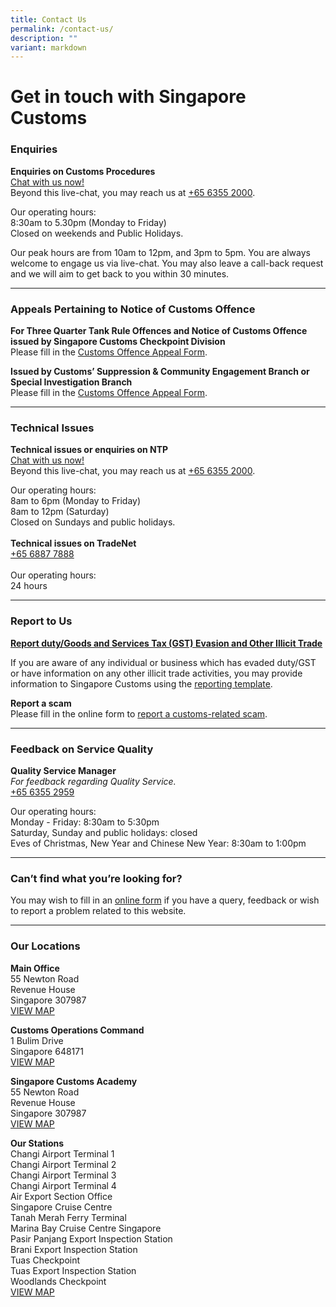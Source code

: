 ```yaml
---
title: Contact Us
permalink: /contact-us/
description: ""
variant: markdown
---
```

<h1>Get in touch with Singapore Customs</h1>
<h3>Enquiries</h3>
<p><strong>Enquiries on Customs Procedures</strong> 
<br><a href="https://go.gov.sg/customs-live-chat" rel="noopener noreferrer nofollow" target="_blank">Chat with us now!</a>
<br>Beyond this live-chat, you may reach us at <a href="tel:+6563552000" rel="noopener noreferrer nofollow" target="_blank">+65 6355 2000</a>.
<br>
</p>
<p>Our operating hours:
<br>8:30am to 5.30pm (Monday to Friday)
<br>Closed on weekends and Public Holidays.</p>
<p>Our peak hours are from 10am to 12pm, and 3pm to 5pm. You are always welcome
to engage us via live-chat. You may also leave a call-back request and
we will aim to get back to you within 30 minutes.
<br>
</p>
<hr>
<h3>Appeals Pertaining to Notice of Customs Offence <br></h3>
<p><strong>For Three Quarter Tank Rule Offences and Notice of Customs Offence issued by Singapore Customs Checkpoint Division</strong> 
<br>Please fill in the <a href="https://form.gov.sg/66ce980d21805ae7af787ff7" rel="noopener noreferrer nofollow" target="_blank">Customs Offence Appeal Form</a>.
<br>
</p>
<p><strong>Issued by Customs’ Suppression &amp; Community Engagement Branch or Special Investigation Branch</strong>
<br>Please fill in the <a href="https://form.gov.sg/66ce980d21805ae7af787ff7" rel="noopener noreferrer nofollow" target="_blank">Customs Offence Appeal Form</a>.
<br>
</p>
<hr>
<h3>Technical Issues<br></h3>
<p><strong>Technical issues or enquiries on NTP</strong>
<br><a href="https://go.gov.sg/customs-live-chat" rel="noopener noreferrer nofollow" target="_blank">Chat with us now!</a>
<br>Beyond this live-chat, you may reach us at <a href="tel:+6563552000" rel="noopener noreferrer nofollow" target="_blank">+65 6355 2000</a>.</p>
<p>Our operating hours:
<br>8am to 6pm (Monday to Friday)
<br>8am to 12pm (Saturday)
<br>Closed on Sundays and public holidays.
<br>
<br><strong>Technical issues on TradeNet</strong>
<br><a href="tel:+6568877888" rel="noopener noreferrer nofollow" target="_blank">+65 6887 7888</a> 
<br>
<br>Our operating hours:
<br>24 hours</p>
<hr>
<h3>Report to Us<br></h3>
<p><strong><a href="https://www.customs.gov.sg/news-and-media/advisories/permalink/" rel="noopener noreferrer nofollow" target="_blank">Report duty/Goods and Services Tax (GST) Evasion and Other Illicit Trade</a></strong>
<br>
</p>
<p>If you are aware of any individual or business which has evaded duty/GST
or have information on any other illicit trade activities, you may provide
information to Singapore Customs using the <a href="https://go.gov.sg/reportcustomsoffence" rel="noopener noreferrer nofollow" target="_blank">reporting template</a>.</p>
<p><strong>Report a scam</strong>
<br>Please fill in the online form to <a href="https://go.gov.sg/report-customs-scam" rel="noopener noreferrer nofollow" target="_blank">report a customs-related scam</a>.
<br>
</p>
<hr>
<h3>Feedback on Service Quality<br></h3>
<p><strong>Quality Service Manager</strong>
<br><em>For feedback regarding Quality Service.</em>
<br><a href="tel:+6563552959" rel="noopener noreferrer nofollow" target="_blank">+65 6355 2959</a>
</p>
<p>Our operating hours:
<br>Monday - Friday: 8:30am to 5:30pm
<br>Saturday, Sunday and public holidays: closed
<br>Eves of Christmas, New Year and Chinese New Year: 8:30am to 1:00pm
<br>
</p>
<hr>
<h3>Can’t find what you’re looking for?<br></h3>
<p>You may wish to fill in an <a href="https://www.customs.gov.sg/feedback/" rel="noopener noreferrer nofollow" target="_blank">online form</a> if you have
a query, feedback or wish to report a problem related to this website.
<br>
</p>
<hr>
<h3>Our Locations <br></h3>
<p><strong>Main Office</strong>
<br>55 Newton Road
<br>Revenue House
<br>Singapore 307987
<br><a href="https://www.google.com/maps/place/Singapore+Customs/@1.2902028,103.7759468,13z/data=!4m5!3m4!1s0x31da19e7aaf7447d:0xba6a0d457d4d2d28!8m2!3d1.3194233!4d103.8418284" rel="noopener noreferrer nofollow" target="_blank">VIEW MAP</a>
</p>
<p><strong>Customs Operations Command</strong>
<br>1 Bulim Drive
<br>Singapore 648171
<br><a href="https://www.google.com/maps/place/Customs+Operations+Command/@1.3542604,103.6985735,17z/data=!3m1!4b1!4m5!3m4!1s0x31da0fe38d43e355:0x722e37586657a61a!8m2!3d1.3542604!4d103.7007622?shorturl=1" rel="noopener noreferrer nofollow" target="_blank">VIEW MAP</a>
</p>
<p><strong>Singapore Customs Academy</strong>
<br>55 Newton Road
<br>Revenue House
<br>Singapore 307987
<br><a href="https://www.google.com/maps?q=55+Newton+Road+Revenue+House+Singapore+307987" rel="noopener noreferrer nofollow" target="_blank">VIEW MAP</a>
</p>
<p><strong>Our Stations</strong>
<br>Changi Airport Terminal 1
<br>Changi Airport Terminal 2
<br>Changi Airport Terminal 3
<br>Changi Airport Terminal 4
<br>Air Export Section Office
<br>Singapore Cruise Centre
<br>Tanah Merah Ferry Terminal
<br>Marina Bay Cruise Centre Singapore
<br>Pasir Panjang Export Inspection Station
<br>Brani Export Inspection Station
<br>Tuas Checkpoint
<br>Tuas Export Inspection Station
<br>Woodlands Checkpoint
<br><a href="https://www.google.com/maps?q=Changi+Airport+Terminal+1+Changi+Airport+Terminal+2+Changi+Airport+Terminal+3+Changi+Airport+Terminal+4+Air+Export+Section+Office+Singapore+Cruise+Centre+Tanah+Merah+Ferry+Terminal+Marina+Bay+Cruise+Centre+Singapore+Pasir+Panjang+Export+Inspection+Station+Brani+Export+Inspection+Station+Tuas+Checkpoint+Woodlands+Checkpoint" rel="noopener noreferrer nofollow" target="_blank">VIEW MAP</a>
</p>